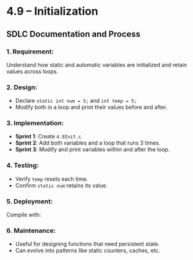 # 4.9 – Initialization
## SDLC Documentation and Process

### 1. **Requirement:**
   Understand how static and automatic variables are initialized and retain values across loops.

### 2. **Design:**
   - Declare `static int num = 5;` and `int temp = 5;`
   - Modify both in a loop and print their values before and after.

### 3. **Implementation:**
   - **Sprint 1**: Create `4.9Init.c`.
   - **Sprint 2**: Add both variables and a loop that runs 3 times.
   - **Sprint 3**: Modify and print variables within and after the loop.

### 4. **Testing:**
   - Verify `temp` resets each time.
   - Confirm `static num` retains its value.

### 5. **Deployment:**
   Compile with:

   ### 6. **Maintenance:**
- Useful for designing functions that need persistent state.
- Can evolve into patterns like static counters, caches, etc.